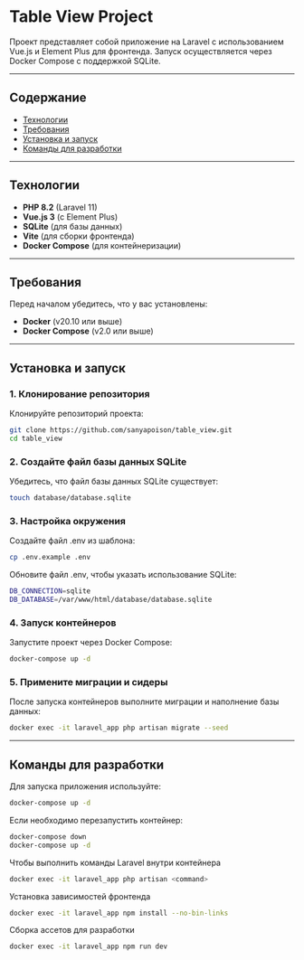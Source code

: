 # Table View Project

Проект представляет собой приложение на Laravel с использованием Vue.js и Element Plus для фронтенда. Запуск осуществляется через Docker Compose с поддержкой SQLite.

---
## **Содержание**
- [Технологии](#технологии)
- [Требования](#требования)
- [Установка и запуск](#установка-и-запуск)
- [Команды для разработки](#команды-для-разработки)
---

## **Технологии**
- **PHP 8.2** (Laravel 11)
- **Vue.js 3** (с Element Plus)
- **SQLite** (для базы данных)
- **Vite** (для сборки фронтенда)
- **Docker Compose** (для контейнеризации)

---

## **Требования**
Перед началом убедитесь, что у вас установлены:
- **Docker** (v20.10 или выше)
- **Docker Compose** (v2.0 или выше)

---

## **Установка и запуск**

### 1. Клонирование репозитория
Клонируйте репозиторий проекта:
```bash
git clone https://github.com/sanyapoison/table_view.git
cd table_view
```

### 2. Создайте файл базы данных SQLite
Убедитесь, что файл базы данных SQLite существует:
```bash
touch database/database.sqlite
```

### 3. Настройка окружения
Создайте файл .env из шаблона:
```bash
cp .env.example .env
```

Обновите файл .env, чтобы указать использование SQLite:
```bash
DB_CONNECTION=sqlite
DB_DATABASE=/var/www/html/database/database.sqlite
```

### 4. Запуск контейнеров
Запустите проект через Docker Compose:
```bash
docker-compose up -d
```

### 5. Примените миграции и сидеры
После запуска контейнеров выполните миграции и наполнение базы данных:
```bash
docker exec -it laravel_app php artisan migrate --seed
```

---

## **Команды для разработки**
Для запуска приложения используйте:
```bash
docker-compose up -d
```

Если необходимо перезапустить контейнер:
```bash
docker-compose down
docker-compose up -d
```

Чтобы выполнить команды Laravel внутри контейнера
```bash
docker exec -it laravel_app php artisan <command>
```

Установка зависимостей фронтенда
```bash
docker exec -it laravel_app npm install --no-bin-links
```

Сборка ассетов для разработки
```bash
docker exec -it laravel_app npm run dev
```